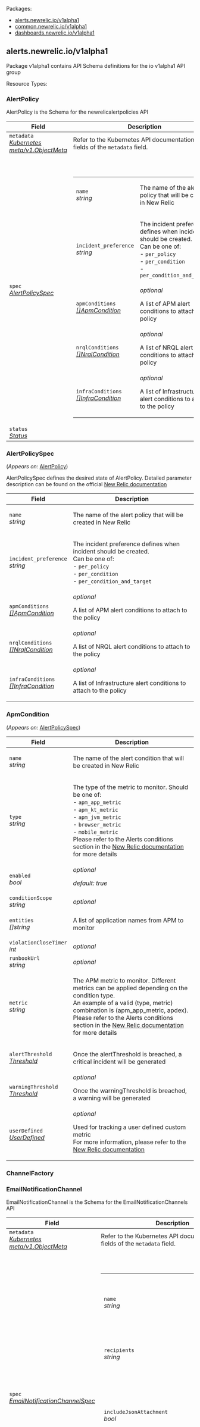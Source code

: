 <p>Packages:</p>
<ul>
<li>
<a href="#alerts.newrelic.io%2fv1alpha1">alerts.newrelic.io/v1alpha1</a>
</li>
<li>
<a href="#common.newrelic.io%2fv1alpha1">common.newrelic.io/v1alpha1</a>
</li>
<li>
<a href="#dashboards.newrelic.io%2fv1alpha1">dashboards.newrelic.io/v1alpha1</a>
</li>
</ul>
<h2 id="alerts.newrelic.io/v1alpha1">alerts.newrelic.io/v1alpha1</h2>
<p>
<p>Package v1alpha1 contains API Schema definitions for the io v1alpha1 API group</p>
</p>
Resource Types:
<ul></ul>
<h3 id="alerts.newrelic.io/v1alpha1.AlertPolicy">AlertPolicy
</h3>
<p>
<p>AlertPolicy is the Schema for the newrelicalertpolicies API</p>
</p>
<table>
<thead>
<tr>
<th>Field</th>
<th>Description</th>
</tr>
</thead>
<tbody>
<tr>
<td>
<code>metadata</code></br>
<em>
<a href="https://kubernetes.io/docs/reference/generated/kubernetes-api/v1.13/#objectmeta-v1-meta">
Kubernetes meta/v1.ObjectMeta
</a>
</em>
</td>
<td>
Refer to the Kubernetes API documentation for the fields of the
<code>metadata</code> field.
</td>
</tr>
<tr>
<td>
<code>spec</code></br>
<em>
<a href="#alerts.newrelic.io/v1alpha1.AlertPolicySpec">
AlertPolicySpec
</a>
</em>
</td>
<td>
<br/>
<br/>
<table>
<tr>
<td>
<code>name</code></br>
<em>
string
</em>
</td>
<td>
<p>The name of the alert policy that will be created in New Relic</p>
</td>
</tr>
<tr>
<td>
<code>incident_preference</code></br>
<em>
string
</em>
</td>
<td>
<p>The incident preference defines when incident should be created. <br />
Can be one of: <br />
- <code>per_policy</code> <br />
- <code>per_condition</code> <br />
- <code>per_condition_and_target</code> </p>
</td>
</tr>
<tr>
<td>
<code>apmConditions</code></br>
<em>
<a href="#alerts.newrelic.io/v1alpha1.ApmCondition">
[]ApmCondition
</a>
</em>
</td>
<td>
<em>optional</em>
<p>A list of APM alert conditions to attach to the policy</p>
</td>
</tr>
<tr>
<td>
<code>nrqlConditions</code></br>
<em>
<a href="#alerts.newrelic.io/v1alpha1.NrqlCondition">
[]NrqlCondition
</a>
</em>
</td>
<td>
<em>optional</em>
<p>A list of NRQL alert conditions to attach to the policy</p>
</td>
</tr>
<tr>
<td>
<code>infraConditions</code></br>
<em>
<a href="#alerts.newrelic.io/v1alpha1.InfraCondition">
[]InfraCondition
</a>
</em>
</td>
<td>
<em>optional</em>
<p>A list of Infrastructure alert conditions to attach to the policy</p>
</td>
</tr>
</table>
</td>
</tr>
<tr>
<td>
<code>status</code></br>
<em>
<a href="#common.newrelic.io/v1alpha1.Status">
Status
</a>
</em>
</td>
<td>
</td>
</tr>
</tbody>
</table>
<h3 id="alerts.newrelic.io/v1alpha1.AlertPolicySpec">AlertPolicySpec
</h3>
<p>
(<em>Appears on:</em>
<a href="#alerts.newrelic.io/v1alpha1.AlertPolicy">AlertPolicy</a>)
</p>
<p>
<p>AlertPolicySpec defines the desired state of AlertPolicy.
Detailed parameter description can be found on the official <a href="https://docs.newrelic.com/docs/alerts/rest-api-alerts/new-relic-alerts-rest-api/rest-api-calls-new-relic-alerts#policies">New Relic documentation</a></p>
</p>
<table>
<thead>
<tr>
<th>Field</th>
<th>Description</th>
</tr>
</thead>
<tbody>
<tr>
<td>
<code>name</code></br>
<em>
string
</em>
</td>
<td>
<p>The name of the alert policy that will be created in New Relic</p>
</td>
</tr>
<tr>
<td>
<code>incident_preference</code></br>
<em>
string
</em>
</td>
<td>
<p>The incident preference defines when incident should be created. <br />
Can be one of: <br />
- <code>per_policy</code> <br />
- <code>per_condition</code> <br />
- <code>per_condition_and_target</code> </p>
</td>
</tr>
<tr>
<td>
<code>apmConditions</code></br>
<em>
<a href="#alerts.newrelic.io/v1alpha1.ApmCondition">
[]ApmCondition
</a>
</em>
</td>
<td>
<em>optional</em>
<p>A list of APM alert conditions to attach to the policy</p>
</td>
</tr>
<tr>
<td>
<code>nrqlConditions</code></br>
<em>
<a href="#alerts.newrelic.io/v1alpha1.NrqlCondition">
[]NrqlCondition
</a>
</em>
</td>
<td>
<em>optional</em>
<p>A list of NRQL alert conditions to attach to the policy</p>
</td>
</tr>
<tr>
<td>
<code>infraConditions</code></br>
<em>
<a href="#alerts.newrelic.io/v1alpha1.InfraCondition">
[]InfraCondition
</a>
</em>
</td>
<td>
<em>optional</em>
<p>A list of Infrastructure alert conditions to attach to the policy</p>
</td>
</tr>
</tbody>
</table>
<h3 id="alerts.newrelic.io/v1alpha1.ApmCondition">ApmCondition
</h3>
<p>
(<em>Appears on:</em>
<a href="#alerts.newrelic.io/v1alpha1.AlertPolicySpec">AlertPolicySpec</a>)
</p>
<p>
</p>
<table>
<thead>
<tr>
<th>Field</th>
<th>Description</th>
</tr>
</thead>
<tbody>
<tr>
<td>
<code>name</code></br>
<em>
string
</em>
</td>
<td>
<p>The name of the alert condition that will be created in New Relic</p>
</td>
</tr>
<tr>
<td>
<code>type</code></br>
<em>
string
</em>
</td>
<td>
<p>The type of the metric to monitor. Should be one of: <br />
- <code>apm_app_metric</code> <br />
- <code>apm_kt_metric</code> <br />
- <code>apm_jvm_metric</code> <br />
- <code>browser_metric</code> <br />
- <code>mobile_metric</code> <br />
Please refer to the Alerts conditions section in the <a href="https://docs.newrelic.com/docs/alerts/rest-api-alerts/new-relic-alerts-rest-api/alerts-conditions-api-field-names#type">New Relic documentation</a> for more details</p>
</td>
</tr>
<tr>
<td>
<code>enabled</code></br>
<em>
bool
</em>
</td>
<td>
<em>optional</em>
<p><em>default: true</em></p>
</td>
</tr>
<tr>
<td>
<code>conditionScope</code></br>
<em>
string
</em>
</td>
<td>
<em>optional</em>
</td>
</tr>
<tr>
<td>
<code>entities</code></br>
<em>
[]string
</em>
</td>
<td>
<p>A list of application names from APM to monitor</p>
</td>
</tr>
<tr>
<td>
<code>violationCloseTimer</code></br>
<em>
int
</em>
</td>
<td>
<em>optional</em>
</td>
</tr>
<tr>
<td>
<code>runbookUrl</code></br>
<em>
string
</em>
</td>
<td>
<em>optional</em>
</td>
</tr>
<tr>
<td>
<code>metric</code></br>
<em>
string
</em>
</td>
<td>
<p>The APM metric to monitor. Different metrics can be applied depending on the condition type. <br />
An example of a valid (type, metric) combination is (apm_app_metric, apdex). <br />
Please refer to the Alerts conditions section in the <a href="https://docs.newrelic.com/docs/alerts/rest-api-alerts/new-relic-alerts-rest-api/alerts-conditions-api-field-names#metric">New Relic documentation</a> for more details</p>
</td>
</tr>
<tr>
<td>
<code>alertThreshold</code></br>
<em>
<a href="#alerts.newrelic.io/v1alpha1.Threshold">
Threshold
</a>
</em>
</td>
<td>
<p>Once the alertThreshold is breached, a critical incident will be generated</p>
</td>
</tr>
<tr>
<td>
<code>warningThreshold</code></br>
<em>
<a href="#alerts.newrelic.io/v1alpha1.Threshold">
Threshold
</a>
</em>
</td>
<td>
<em>optional</em>
<p>Once the warningThreshold is breached, a warning will be generated</p>
</td>
</tr>
<tr>
<td>
<code>userDefined</code></br>
<em>
<a href="#alerts.newrelic.io/v1alpha1.UserDefined">
UserDefined
</a>
</em>
</td>
<td>
<em>optional</em>
<p>Used for tracking a user defined custom metric <br />
For more information, please refer to the <a href="https://docs.newrelic.com/docs/alerts/rest-api-alerts/new-relic-alerts-rest-api/alerts-conditions-api-field-names#user_defined_metric">New Relic documentation</a></p>
</td>
</tr>
</tbody>
</table>
<h3 id="alerts.newrelic.io/v1alpha1.ChannelFactory">ChannelFactory
</h3>
<p>
</p>
<h3 id="alerts.newrelic.io/v1alpha1.EmailNotificationChannel">EmailNotificationChannel
</h3>
<p>
<p>EmailNotificationChannel is the Schema for the EmailNotificationChannels API</p>
</p>
<table>
<thead>
<tr>
<th>Field</th>
<th>Description</th>
</tr>
</thead>
<tbody>
<tr>
<td>
<code>metadata</code></br>
<em>
<a href="https://kubernetes.io/docs/reference/generated/kubernetes-api/v1.13/#objectmeta-v1-meta">
Kubernetes meta/v1.ObjectMeta
</a>
</em>
</td>
<td>
Refer to the Kubernetes API documentation for the fields of the
<code>metadata</code> field.
</td>
</tr>
<tr>
<td>
<code>spec</code></br>
<em>
<a href="#alerts.newrelic.io/v1alpha1.EmailNotificationChannelSpec">
EmailNotificationChannelSpec
</a>
</em>
</td>
<td>
<br/>
<br/>
<table>
<tr>
<td>
<code>name</code></br>
<em>
string
</em>
</td>
<td>
<p>The name of the notification channel created in New Relic</p>
</td>
</tr>
<tr>
<td>
<code>recipients</code></br>
<em>
string
</em>
</td>
<td>
<p>A comma-separated value of emails</p>
</td>
</tr>
<tr>
<td>
<code>includeJsonAttachment</code></br>
<em>
bool
</em>
</td>
<td>
<em>optional</em>
<p><em>default: false</em></p>
<p>Include JSON attachment with the notification</p>
</td>
</tr>
<tr>
<td>
<code>policySelector</code></br>
<em>
k8s.io/apimachinery/pkg/labels.Set
</em>
</td>
<td>
<p>A label selector defining the alert policies covered by the notification channel</p>
</td>
</tr>
</table>
</td>
</tr>
<tr>
<td>
<code>status</code></br>
<em>
<a href="#alerts.newrelic.io/v1alpha1.NotificationChannelStatus">
NotificationChannelStatus
</a>
</em>
</td>
<td>
</td>
</tr>
</tbody>
</table>
<h3 id="alerts.newrelic.io/v1alpha1.EmailNotificationChannelSpec">EmailNotificationChannelSpec
</h3>
<p>
(<em>Appears on:</em>
<a href="#alerts.newrelic.io/v1alpha1.EmailNotificationChannel">EmailNotificationChannel</a>)
</p>
<p>
<p>EmailNotificationChannelSpec defines the desired state of EmailNotificationChannel</p>
</p>
<table>
<thead>
<tr>
<th>Field</th>
<th>Description</th>
</tr>
</thead>
<tbody>
<tr>
<td>
<code>name</code></br>
<em>
string
</em>
</td>
<td>
<p>The name of the notification channel created in New Relic</p>
</td>
</tr>
<tr>
<td>
<code>recipients</code></br>
<em>
string
</em>
</td>
<td>
<p>A comma-separated value of emails</p>
</td>
</tr>
<tr>
<td>
<code>includeJsonAttachment</code></br>
<em>
bool
</em>
</td>
<td>
<em>optional</em>
<p><em>default: false</em></p>
<p>Include JSON attachment with the notification</p>
</td>
</tr>
<tr>
<td>
<code>policySelector</code></br>
<em>
k8s.io/apimachinery/pkg/labels.Set
</em>
</td>
<td>
<p>A label selector defining the alert policies covered by the notification channel</p>
</td>
</tr>
</tbody>
</table>
<h3 id="alerts.newrelic.io/v1alpha1.InfraCondition">InfraCondition
</h3>
<p>
(<em>Appears on:</em>
<a href="#alerts.newrelic.io/v1alpha1.AlertPolicySpec">AlertPolicySpec</a>)
</p>
<p>
</p>
<table>
<thead>
<tr>
<th>Field</th>
<th>Description</th>
</tr>
</thead>
<tbody>
<tr>
<td>
<code>name</code></br>
<em>
string
</em>
</td>
<td>
<p>The name of the infra condition that will be created in New Relic</p>
</td>
</tr>
<tr>
<td>
<code>comparison</code></br>
<em>
string
</em>
</td>
<td>
<p>Available options are: <br />
- <code>above</code> <br />
- <code>below</code> <br />
- <code>equal</code> </p>
</td>
</tr>
<tr>
<td>
<code>alertThreshold</code></br>
<em>
<a href="#alerts.newrelic.io/v1alpha1.InfraThreshold">
InfraThreshold
</a>
</em>
</td>
<td>
<p>Once the alertThreshold is breached, a critical incident will be generated</p>
</td>
</tr>
<tr>
<td>
<code>warningThreshold</code></br>
<em>
<a href="#alerts.newrelic.io/v1alpha1.InfraThreshold">
InfraThreshold
</a>
</em>
</td>
<td>
<em>optional</em>
<p>Once the warningThreshold is breached, a warning will be generated</p>
</td>
</tr>
<tr>
<td>
<code>enabled</code></br>
<em>
bool
</em>
</td>
<td>
<em>optional</em>
<p><em>default: true</em></p>
</td>
</tr>
<tr>
<td>
<code>eventType</code></br>
<em>
string
</em>
</td>
<td>
<em>optional</em>
<p>Leave this parameter empty when creating conditions based on data from an integration provider
For more information, please refer to the <code>event_type</code> field in the official <a href="https://docs.newrelic.com/docs/infrastructure/new-relic-infrastructure/infrastructure-alert-conditions/rest-api-calls-new-relic-infrastructure-alerts#definitions">New Relic documentation</a></p>
</td>
</tr>
<tr>
<td>
<code>integrationProvider</code></br>
<em>
string
</em>
</td>
<td>
<p>When setting up alerts on integrations, specify the corresponding integration provider. <br />
Examples can include SqsQueue, Kubernetes, RdsDbInstance etc. <br />
For more information, please refer to the <code>integration_provider</code> field in the official <a href="https://docs.newrelic.com/docs/infrastructure/new-relic-infrastructure/infrastructure-alert-conditions/rest-api-calls-new-relic-infrastructure-alerts#definitions">New Relic documentation</a></p>
</td>
</tr>
<tr>
<td>
<code>runbookUrl</code></br>
<em>
string
</em>
</td>
<td>
<em>optional</em>
</td>
</tr>
<tr>
<td>
<code>selectValue</code></br>
<em>
string
</em>
</td>
<td>
<p>The attribute name from the Event sample or Integration provider which identifies the metric to be tracked.
Examples for Sqs include <code>provider.approximateAgeOfOldestMessage.Average</code> and <code>provider.numberOfEmptyReceives.Average</code>.
For more information, please refer to the <code>select_value</code> field in the official <a href="https://docs.newrelic.com/docs/infrastructure/new-relic-infrastructure/infrastructure-alert-conditions/rest-api-calls-new-relic-infrastructure-alerts#definitions">New Relic documentation</a></p>
</td>
</tr>
<tr>
<td>
<code>violationCloseTimer</code></br>
<em>
int
</em>
</td>
<td>
<em>optional</em>
</td>
</tr>
<tr>
<td>
<code>whereClause</code></br>
<em>
string
</em>
</td>
<td>
<p>An expression used for filtering data from the IntegrationProvider</p>
</td>
</tr>
</tbody>
</table>
<h3 id="alerts.newrelic.io/v1alpha1.InfraThreshold">InfraThreshold
</h3>
<p>
(<em>Appears on:</em>
<a href="#alerts.newrelic.io/v1alpha1.InfraCondition">InfraCondition</a>)
</p>
<p>
</p>
<table>
<thead>
<tr>
<th>Field</th>
<th>Description</th>
</tr>
</thead>
<tbody>
<tr>
<td>
<code>timeFunction</code></br>
<em>
string
</em>
</td>
<td>
<p>Defines when the threshold should be considered as breached. <br />
Available options are: <br />
- <code>all</code> - all data points are in violation within the given period <br />
- <code>any</code> - at least one data point is in violation within the given period </p>
</td>
</tr>
<tr>
<td>
<code>value</code></br>
<em>
int
</em>
</td>
<td>
</td>
</tr>
<tr>
<td>
<code>durationMinutes</code></br>
<em>
int
</em>
</td>
<td>
<p>For how long the violation should be active before an incident is triggered </p>
</td>
</tr>
</tbody>
</table>
<h3 id="alerts.newrelic.io/v1alpha1.NotificationChannel">NotificationChannel
</h3>
<p>
</p>
<h3 id="alerts.newrelic.io/v1alpha1.NotificationChannelStatus">NotificationChannelStatus
</h3>
<p>
(<em>Appears on:</em>
<a href="#alerts.newrelic.io/v1alpha1.EmailNotificationChannel">EmailNotificationChannel</a>, 
<a href="#alerts.newrelic.io/v1alpha1.SlackNotificationChannel">SlackNotificationChannel</a>)
</p>
<p>
<p>NotificationChannelStatus defines the observed state of NotificationChannel</p>
</p>
<table>
<thead>
<tr>
<th>Field</th>
<th>Description</th>
</tr>
</thead>
<tbody>
<tr>
<td>
<code>,</code></br>
<em>
<a href="#common.newrelic.io/v1alpha1.Status">
Status
</a>
</em>
</td>
<td>
</td>
</tr>
<tr>
<td>
<code>newrelicConfigVersion</code></br>
<em>
string
</em>
</td>
<td>
</td>
</tr>
</tbody>
</table>
<h3 id="alerts.newrelic.io/v1alpha1.NrqlCondition">NrqlCondition
</h3>
<p>
(<em>Appears on:</em>
<a href="#alerts.newrelic.io/v1alpha1.AlertPolicySpec">AlertPolicySpec</a>)
</p>
<p>
</p>
<table>
<thead>
<tr>
<th>Field</th>
<th>Description</th>
</tr>
</thead>
<tbody>
<tr>
<td>
<code>name</code></br>
<em>
string
</em>
</td>
<td>
<p>The name of the nrql policy that will be created in New Relic</p>
</td>
</tr>
<tr>
<td>
<code>enabled</code></br>
<em>
bool
</em>
</td>
<td>
<em>optional</em>
<p><em>default: true</em></p>
</td>
</tr>
<tr>
<td>
<code>query</code></br>
<em>
string
</em>
</td>
<td>
<p>The NRQL query associated with the condition</p>
</td>
</tr>
<tr>
<td>
<code>sinceMinutes</code></br>
<em>
int
</em>
</td>
<td>
<p>Defines the <code>SINCE</code> clause in the NRQL query</p>
</td>
</tr>
<tr>
<td>
<code>valueFunction</code></br>
<em>
string
</em>
</td>
<td>
<p>Available options are: <br />
- <code>single_value</code> <br />
- <code>sum</code> <br />
For more information, please refer to the official <a href="https://docs.newrelic.com/docs/alerts/rest-api-alerts/new-relic-alerts-rest-api/alerts-conditions-api-field-names#value_function">New Relic documentation</a></p>
</td>
</tr>
<tr>
<td>
<code>alertThreshold</code></br>
<em>
<a href="#alerts.newrelic.io/v1alpha1.Threshold">
Threshold
</a>
</em>
</td>
<td>
<p>Once the alertThreshold is breached, a critical incident will be generated</p>
</td>
</tr>
<tr>
<td>
<code>warningThreshold</code></br>
<em>
<a href="#alerts.newrelic.io/v1alpha1.Threshold">
Threshold
</a>
</em>
</td>
<td>
<em>optional</em>
<p>Once the warningThreshold is breached, a warning will be generated</p>
</td>
</tr>
<tr>
<td>
<code>runbookUrl</code></br>
<em>
string
</em>
</td>
<td>
<em>optional</em>
</td>
</tr>
</tbody>
</table>
<h3 id="alerts.newrelic.io/v1alpha1.SlackNotificationChannel">SlackNotificationChannel
</h3>
<p>
<p>NotificationChannel is the Schema for the slacknotificationchannels API</p>
</p>
<table>
<thead>
<tr>
<th>Field</th>
<th>Description</th>
</tr>
</thead>
<tbody>
<tr>
<td>
<code>metadata</code></br>
<em>
<a href="https://kubernetes.io/docs/reference/generated/kubernetes-api/v1.13/#objectmeta-v1-meta">
Kubernetes meta/v1.ObjectMeta
</a>
</em>
</td>
<td>
Refer to the Kubernetes API documentation for the fields of the
<code>metadata</code> field.
</td>
</tr>
<tr>
<td>
<code>spec</code></br>
<em>
<a href="#alerts.newrelic.io/v1alpha1.SlackNotificationChannelSpec">
SlackNotificationChannelSpec
</a>
</em>
</td>
<td>
<br/>
<br/>
<table>
<tr>
<td>
<code>name</code></br>
<em>
string
</em>
</td>
<td>
<p>The name of the notification channel created in New Relic</p>
</td>
</tr>
<tr>
<td>
<code>url</code></br>
<em>
string
</em>
</td>
<td>
<p>The Slack webhook URL</p>
</td>
</tr>
<tr>
<td>
<code>channel</code></br>
<em>
string
</em>
</td>
<td>
<p>Name of the Slack channel. Should start with <code>#</code></p>
</td>
</tr>
<tr>
<td>
<code>policySelector</code></br>
<em>
k8s.io/apimachinery/pkg/labels.Set
</em>
</td>
<td>
<p>A label selector defining the alert policies covered by the notification channel</p>
</td>
</tr>
</table>
</td>
</tr>
<tr>
<td>
<code>status</code></br>
<em>
<a href="#alerts.newrelic.io/v1alpha1.NotificationChannelStatus">
NotificationChannelStatus
</a>
</em>
</td>
<td>
</td>
</tr>
</tbody>
</table>
<h3 id="alerts.newrelic.io/v1alpha1.SlackNotificationChannelSpec">SlackNotificationChannelSpec
</h3>
<p>
(<em>Appears on:</em>
<a href="#alerts.newrelic.io/v1alpha1.SlackNotificationChannel">SlackNotificationChannel</a>)
</p>
<p>
<p>SlackNotificationChannelSpec defines the desired state of NotificationChannel</p>
</p>
<table>
<thead>
<tr>
<th>Field</th>
<th>Description</th>
</tr>
</thead>
<tbody>
<tr>
<td>
<code>name</code></br>
<em>
string
</em>
</td>
<td>
<p>The name of the notification channel created in New Relic</p>
</td>
</tr>
<tr>
<td>
<code>url</code></br>
<em>
string
</em>
</td>
<td>
<p>The Slack webhook URL</p>
</td>
</tr>
<tr>
<td>
<code>channel</code></br>
<em>
string
</em>
</td>
<td>
<p>Name of the Slack channel. Should start with <code>#</code></p>
</td>
</tr>
<tr>
<td>
<code>policySelector</code></br>
<em>
k8s.io/apimachinery/pkg/labels.Set
</em>
</td>
<td>
<p>A label selector defining the alert policies covered by the notification channel</p>
</td>
</tr>
</tbody>
</table>
<h3 id="alerts.newrelic.io/v1alpha1.Threshold">Threshold
</h3>
<p>
(<em>Appears on:</em>
<a href="#alerts.newrelic.io/v1alpha1.ApmCondition">ApmCondition</a>, 
<a href="#alerts.newrelic.io/v1alpha1.NrqlCondition">NrqlCondition</a>)
</p>
<p>
</p>
<table>
<thead>
<tr>
<th>Field</th>
<th>Description</th>
</tr>
</thead>
<tbody>
<tr>
<td>
<code>timeFunction</code></br>
<em>
string
</em>
</td>
<td>
<p>Defines when the threshold should be considered as breached. <br />
Available options are: <br />
* all - all data points are in violation within the given period <br />
* any - at least one data point is in violation within the given period <br />
For more information, please refer to the official <a href="https://docs.newrelic.com/docs/alerts/rest-api-alerts/new-relic-alerts-rest-api/alerts-conditions-api-field-names#terms_time_function">New Relic documentation</a></p>
</td>
</tr>
<tr>
<td>
<code>operator</code></br>
<em>
string
</em>
</td>
<td>
<p>Available options are: <br />
- <code>above</code> <br />
- <code>below</code> <br />
- <code>equal</code> </p>
</td>
</tr>
<tr>
<td>
<code>value</code></br>
<em>
string
</em>
</td>
<td>
</td>
</tr>
<tr>
<td>
<code>durationMinutes</code></br>
<em>
int
</em>
</td>
<td>
<p>For how long the violation should be active before an incident is triggered <br />
For more information, please refer to the official <a href="https://docs.newrelic.com/docs/alerts/rest-api-alerts/new-relic-alerts-rest-api/alerts-conditions-api-field-names#terms_duration_minutes">New Relic documentation</a></p>
</td>
</tr>
</tbody>
</table>
<h3 id="alerts.newrelic.io/v1alpha1.UserDefined">UserDefined
</h3>
<p>
(<em>Appears on:</em>
<a href="#alerts.newrelic.io/v1alpha1.ApmCondition">ApmCondition</a>)
</p>
<p>
</p>
<table>
<thead>
<tr>
<th>Field</th>
<th>Description</th>
</tr>
</thead>
<tbody>
<tr>
<td>
<code>metric</code></br>
<em>
string
</em>
</td>
<td>
<p>The name of the user defined custom metric</p>
</td>
</tr>
<tr>
<td>
<code>value_function</code></br>
<em>
string
</em>
</td>
<td>
<p>Available options are: <br />
- <code>average</code> <br />
- <code>min</code> <br />
- <code>max</code> <br />
- <code>total</code> <br />
- <code>sample_size</code> <br />
For more information, please refer to the official <a href="https://docs.newrelic.com/docs/alerts/rest-api-alerts/new-relic-alerts-rest-api/alerts-conditions-api-field-names#user_defined_value_function">New Relic documentation</a></p>
</td>
</tr>
</tbody>
</table>
<hr/>
<h2 id="common.newrelic.io/v1alpha1">common.newrelic.io/v1alpha1</h2>
<p>
<p>Package v1alpha1 contains API Schema definitions for the dashboards v1alpha1 API group</p>
</p>
Resource Types:
<ul></ul>
<h3 id="common.newrelic.io/v1alpha1.Status">Status
</h3>
<p>
(<em>Appears on:</em>
<a href="#alerts.newrelic.io/v1alpha1.AlertPolicy">AlertPolicy</a>, 
<a href="#dashboards.newrelic.io/v1alpha1.Dashboard">Dashboard</a>, 
<a href="#alerts.newrelic.io/v1alpha1.NotificationChannelStatus">NotificationChannelStatus</a>)
</p>
<p>
<p>Status defines the observed state of a New Relic resource</p>
</p>
<table>
<thead>
<tr>
<th>Field</th>
<th>Description</th>
</tr>
</thead>
<tbody>
<tr>
<td>
<code>status</code></br>
<em>
string
</em>
</td>
<td>
<p>The value will be set to <code>Ready</code> once the policy has been created in New Relic</p>
</td>
</tr>
<tr>
<td>
<code>reason</code></br>
<em>
string
</em>
</td>
<td>
<p>When a policy fails to be created, the value will be set to the error message received from New Relic</p>
</td>
</tr>
<tr>
<td>
<code>newrelicId</code></br>
<em>
int64
</em>
</td>
<td>
<p>The resource id in New Relic</p>
</td>
</tr>
</tbody>
</table>
<hr/>
<h2 id="dashboards.newrelic.io/v1alpha1">dashboards.newrelic.io/v1alpha1</h2>
<p>
<p>Package v1alpha1 contains API Schema definitions for the dashboards v1alpha1 API group</p>
</p>
Resource Types:
<ul></ul>
<h3 id="dashboards.newrelic.io/v1alpha1.Apm">Apm
</h3>
<p>
(<em>Appears on:</em>
<a href="#dashboards.newrelic.io/v1alpha1.Data">Data</a>)
</p>
<p>
<p>Apm is the set of metric parameters used for defining the data to plot in the widget</p>
</p>
<table>
<thead>
<tr>
<th>Field</th>
<th>Description</th>
</tr>
</thead>
<tbody>
<tr>
<td>
<code>sinceSeconds</code></br>
<em>
int
</em>
</td>
<td>
<p>The time frame in seconds</p>
</td>
</tr>
<tr>
<td>
<code>entities</code></br>
<em>
[]string
</em>
</td>
<td>
<p>A list of application names for which to get the metric</p>
</td>
</tr>
<tr>
<td>
<code>metrics</code></br>
<em>
<a href="#dashboards.newrelic.io/v1alpha1.Metric">
[]Metric
</a>
</em>
</td>
<td>
<p>A list of metrics to use</p>
</td>
</tr>
<tr>
<td>
<code>facet</code></br>
<em>
string
</em>
</td>
<td>
<em>optional</em>
</td>
</tr>
<tr>
<td>
<code>order_by</code></br>
<em>
string
</em>
</td>
<td>
<em>optional</em>
</td>
</tr>
</tbody>
</table>
<h3 id="dashboards.newrelic.io/v1alpha1.Dashboard">Dashboard
</h3>
<p>
<p>DashboardBody is the Schema for the dashboards API</p>
</p>
<table>
<thead>
<tr>
<th>Field</th>
<th>Description</th>
</tr>
</thead>
<tbody>
<tr>
<td>
<code>metadata</code></br>
<em>
<a href="https://kubernetes.io/docs/reference/generated/kubernetes-api/v1.13/#objectmeta-v1-meta">
Kubernetes meta/v1.ObjectMeta
</a>
</em>
</td>
<td>
Refer to the Kubernetes API documentation for the fields of the
<code>metadata</code> field.
</td>
</tr>
<tr>
<td>
<code>spec</code></br>
<em>
<a href="#dashboards.newrelic.io/v1alpha1.DashboardSpec">
DashboardSpec
</a>
</em>
</td>
<td>
<br/>
<br/>
<table>
<tr>
<td>
<code>title</code></br>
<em>
string
</em>
</td>
<td>
<p>The name of the dashboard that will be created in New Relic</p>
</td>
</tr>
<tr>
<td>
<code>widgets</code></br>
<em>
<a href="#dashboards.newrelic.io/v1alpha1.Widget">
[]Widget
</a>
</em>
</td>
<td>
<p>A list of widgets to add to the dashboard</p>
</td>
</tr>
</table>
</td>
</tr>
<tr>
<td>
<code>status</code></br>
<em>
<a href="#common.newrelic.io/v1alpha1.Status">
Status
</a>
</em>
</td>
<td>
</td>
</tr>
</tbody>
</table>
<h3 id="dashboards.newrelic.io/v1alpha1.DashboardSpec">DashboardSpec
</h3>
<p>
(<em>Appears on:</em>
<a href="#dashboards.newrelic.io/v1alpha1.Dashboard">Dashboard</a>)
</p>
<p>
<p>DashboardSpec defines the desired state of DashboardBody</p>
</p>
<table>
<thead>
<tr>
<th>Field</th>
<th>Description</th>
</tr>
</thead>
<tbody>
<tr>
<td>
<code>title</code></br>
<em>
string
</em>
</td>
<td>
<p>The name of the dashboard that will be created in New Relic</p>
</td>
</tr>
<tr>
<td>
<code>widgets</code></br>
<em>
<a href="#dashboards.newrelic.io/v1alpha1.Widget">
[]Widget
</a>
</em>
</td>
<td>
<p>A list of widgets to add to the dashboard</p>
</td>
</tr>
</tbody>
</table>
<h3 id="dashboards.newrelic.io/v1alpha1.Data">Data
</h3>
<p>
(<em>Appears on:</em>
<a href="#dashboards.newrelic.io/v1alpha1.Widget">Widget</a>)
</p>
<p>
<p>Data represents the data to plot inside the widget. <br />
Either Nrql or ApmMetric should be specified, but not both. <br />
<br />
Leave both fields empty if you want to plot the application breakdown data, <br />
also present in the main widget that comes with the default application dashboard. <br />
For more information refer to the official <a href="https://docs.newrelic.com/docs/insights/insights-api/manage-dashboards/insights-dashboard-api#dashboard-data">New Relic documentation</a></p>
</p>
<table>
<thead>
<tr>
<th>Field</th>
<th>Description</th>
</tr>
</thead>
<tbody>
<tr>
<td>
<code>nrql</code></br>
<em>
string
</em>
</td>
<td>
<em>optional</em>
<p>The NRQL query used which defines the data to plot in the widget</p>
</td>
</tr>
<tr>
<td>
<code>apm</code></br>
<em>
<a href="#dashboards.newrelic.io/v1alpha1.Apm">
Apm
</a>
</em>
</td>
<td>
<em>optional</em>
<p>The APM metric parameters which defines the data to plot in the widget. <br />
When using an APM metric for the data, visualization should be set to either <code>metric_line_chart</code> or <code>application_breakdown</code>. </p>
</td>
</tr>
</tbody>
</table>
<h3 id="dashboards.newrelic.io/v1alpha1.Metric">Metric
</h3>
<p>
(<em>Appears on:</em>
<a href="#dashboards.newrelic.io/v1alpha1.Apm">Apm</a>)
</p>
<p>
<p>Metric is the name of the metric as shown in Data Explorer</p>
</p>
<table>
<thead>
<tr>
<th>Field</th>
<th>Description</th>
</tr>
</thead>
<tbody>
<tr>
<td>
<code>name</code></br>
<em>
string
</em>
</td>
<td>
<p>Name of the metric</p>
</td>
</tr>
<tr>
<td>
<code>values</code></br>
<em>
[]string
</em>
</td>
<td>
<p>List of metric values to plot. The available values will depend on the metric you choose. <br />
Check the Data Explorer in New Relic to find out which values are available for which metrics.</p>
</td>
</tr>
</tbody>
</table>
<h3 id="dashboards.newrelic.io/v1alpha1.Widget">Widget
</h3>
<p>
(<em>Appears on:</em>
<a href="#dashboards.newrelic.io/v1alpha1.DashboardSpec">DashboardSpec</a>)
</p>
<p>
<p>Widget defines the widget parameters <br />
For more details, refer to the official <a href="https://docs.newrelic.com/docs/insights/insights-api/manage-dashboards/insights-dashboard-api#widget-data">New Relic documentation</a></p>
</p>
<table>
<thead>
<tr>
<th>Field</th>
<th>Description</th>
</tr>
</thead>
<tbody>
<tr>
<td>
<code>title</code></br>
<em>
string
</em>
</td>
<td>
<p>The title of the widget created in New Relic</p>
</td>
</tr>
<tr>
<td>
<code>visualization</code></br>
<em>
string
</em>
</td>
<td>
<p>Visualization type to use for the widget. <br />
Available options are: <br />
- <code>application_breakdown</code> <br />
- <code>attribute_sheet</code> <br />
- <code>background_breakdown</code> <br />
- <code>billboard</code> <br />
- <code>billboard_comparison</code> <br />
- <code>comparison_line_chart</code> <br />
- <code>event_table</code> <br />
- <code>facet_bar_chart</code> <br />
- <code>facet_pie_chart</code> <br />
- <code>facet_table</code> <br />
- <code>faceted_area_chart</code> <br />
- <code>faceted_line_chart</code> <br />
- <code>funnel</code> <br />
- <code>gauge</code> <br />
- <code>heatmap</code> <br />
- <code>histogram</code> <br />
- <code>json</code> <br />
- <code>line_chart</code> <br />
- <code>list</code> <br />
- <code>metric_line_chart</code> (used for apm metrics) </p>
</td>
</tr>
<tr>
<td>
<code>data</code></br>
<em>
<a href="#dashboards.newrelic.io/v1alpha1.Data">
Data
</a>
</em>
</td>
<td>
<p>The data to plot on the widget</p>
</td>
</tr>
<tr>
<td>
<code>layout</code></br>
<em>
github.com/fpetkovski/newrelic-alert-manager/pkg/dashboards/domain/widget.Layout
</em>
</td>
<td>
<p>Defines the layout of the widget within the dashboard</p>
</td>
</tr>
</tbody>
</table>
<hr/>
<p><em>
Generated with <code>gen-crd-api-reference-docs</code>
on git commit <code>52ce57b</code>.
</em></p>
